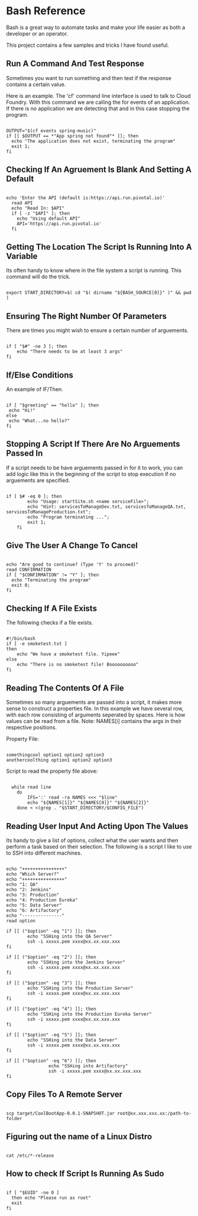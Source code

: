 # Bash Reference

Bash is a great way to automate tasks and make your life easier as both a developer or an operator.

This project contains a few samples and tricks I have found useful.

## Run A Command And Test Response

Sometimes you want to run something and then test if the response contains a certain value.

Here is an example. The 'cf' command line interface is used to talk to Cloud Foundry. With this command we are calling the for events of an application. If there is no application we are detecting that and in this case stopping the program.

```shell

OUTPUT="$(cf events spring-music)"
if [[ $OUTPUT == *"App spring not found"* ]]; then
  echo "The application does not exist, terminating the program"
  exit 1;
fi

```

## Checking If An Agruement Is Blank And Setting A Default

```shell

echo 'Enter the API (default is:https://api.run.pivotal.io)'
  read API
  echo "Read In: $API"
  if [ -z "$API" ]; then
    echo "Using default API"
    API='https://api.run.pivotal.io'
  fi

```

## Getting The Location The Script Is Running Into A Variable

Its often handy to know where in the file system a script is running. This command will do the trick.

```shell

export START_DIRECTORY=$( cd "$( dirname "${BASH_SOURCE[0]}" )" && pwd )

```

## Ensuring The Right Number Of Parameters

There are times you might wish to ensure a certain number of arguements.

```shell

if [ "$#" -ne 3 ]; then
    echo "There needs to be at least 3 args"
fi

```

## If/Else Conditions

An example of IF/Then.

```shell

if [ "$greeting" == "hello" ]; then
 echo "Hi!"
else
 echo "What...no hello?"
fi

```
## Stopping A Script If There Are No Arguements Passed In

If a script needs to be have arguements passed in for it to work, you can add logic like this in the beginning of the script to stop execution if no arguements are specified.

```shell

if [ $# -eq 0 ]; then
	    echo "Usage: startSite.sh <name serviceFile>";
	    echo "Hint: servicesToManageDev.txt, servicesToManageQA.txt, servicesToManageProduction.txt";
	    echo "Program terminating ...";
	    exit 1;
	fi

```

## Give The User A Change To Cancel

```shell

echo "Are good to continue? (Type 'Y' to proceed)"
read CONFIRMATION
if [ "$CONFIRMATION" != "Y" ]; then
  echo "Terminating the program"
  exit 0;
fi

```

## Checking If A File Exists

The following checks if a file exists.

```shell

#!/bin/bash
if [ -e smoketest.txt ]
then
    echo "We have a smoketest file. Yipeee"
else
    echo "There is no smoketest file! Boooooooooo"
fi

```

## Reading The Contents Of A File

Sometimes so many arguements are passed into a script, it makes more sense to construct a properties file. In this example we have several row, with each row consisting of arguments seperated by spaces. Here is how values can be read from a file. Note: NAMES[i] contains the args in their respective positions.

Property File:

```shell

somethingcool option1 option2 option3
anothercoolthing option1 option2 option3

```

Script to read the property file above:

```shell
  
  while read line
	do	
		IFS=':' read -ra NAMES <<< "$line"
		echo "${NAMES[1]}" "${NAMES[0]}" "${NAMES[2]}"
	done < <(grep . "$START_DIRECTORY/$CONFIG_FILE")

```
## Reading User Input And Acting Upon The Values

Its handy to give a list of options, collect what the user wants and then perform a task based on their selection. The following is a script I like to use to SSH into different machines.

```shell

echo "++++++++++++++++"
echo "Which Server?"
echo "++++++++++++++++"
echo "1: QA"
echo "2: Jenkins"
echo "3: Production"
echo "4: Production Eureka"
echo "5: Data Server"
echo "6: Artifactory"
echo "---------------"
read option

if [[ ("$option" -eq "1") ]]; then
		echo "SSHing into the QA Server"
		ssh -i xxxxx.pem xxxx@xx.xx.xxx.xxx
fi

if [[ ("$option" -eq "2") ]]; then
		echo "SSHing into the Jenkins Server"
		ssh -i xxxxx.pem xxxx@xx.xx.xxx.xxx
fi

if [[ ("$option" -eq "3") ]]; then
		echo "SSHing into the Production Server"
		ssh -i xxxxx.pem xxxx@xx.xx.xxx.xxx
fi

if [[ ("$option" -eq "4") ]]; then
		echo "SSHing into the Production Eureka Server"
		ssh -i xxxxx.pem xxxx@xx.xx.xxx.xxx
fi

if [[ ("$option" -eq "5") ]]; then
		echo "SSHing into the Data Server"
		ssh -i xxxxx.pem xxxx@xx.xx.xxx.xxx
fi

if [[ ("$option" -eq "6") ]]; then
                echo "SSHing into Artifactory"
                ssh -i xxxxx.pem xxxx@xx.xx.xxx.xxx
fi

```

## Copy Files To A Remote Server

```shell

scp target/CoolBootApp-0.0.1-SNAPSHOT.jar root@xx.xxx.xxx.xx:/path-to-folder

```

## Figuring out the name of a Linux Distro

```shell

cat /etc/*-release

```

## How to check If Script Is Running As Sudo

```shell

if [ "$EUID" -ne 0 ]
  then echo "Please run as root"
  exit
fi

```
